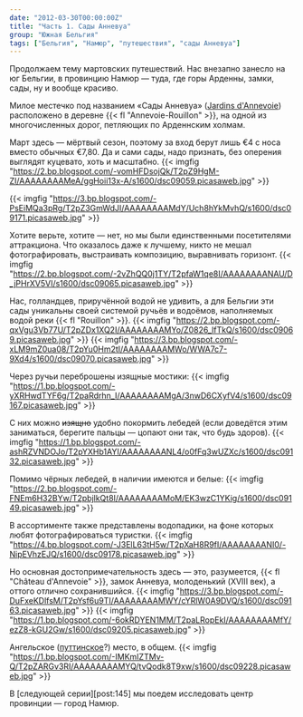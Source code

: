 ```yaml
---
date: "2012-03-30T00:00:00Z"
title: "Часть 1. Сады Анневуа"
group: "Южная Бельгия"
tags: ["Бельгия", "Намюр", "путешествия", "сады Анневуа"]
---
```


Продолжаем тему мартовских путешествий. Нас внезапно занесло на юг Бельгии, в провинцию Намюр — туда, где горы Арденны, замки, сады, ну и вообще красиво.

Милое местечко под названием «Сады Анневуа» ([Jardins d'Annevoie](http://www.jardins.dannevoie.be/)) расположено в деревне {{< fl "Annevoie-Rouillon" >}}, на одной из многочисленных дорог, петляющих по Арденнским холмам.

Март здесь — мёртвый сезон, поэтому за вход берут лишь €4 с носа вместо обычных €7,80. Да и сами сады, надо признать, без оперения выглядят куцевато, хоть и масштабно.
{{< imgfig "https://2.bp.blogspot.com/-vomHFDsojQk/T2pZ9HgM-ZI/AAAAAAAAMeA/ggHoii13x-A/s1600/dsc09059.picasaweb.jpg" >}}

<!--more-->

{{< imgfig "https://3.bp.blogspot.com/-PsEiMQa3pRg/T2pZ3GmWdJI/AAAAAAAAMdY/Uch8hYkMvhQ/s1600/dsc09171.picasaweb.jpg" >}}

Хотите верьте, хотите — нет, но мы были единственными посетителями аттракциона. Что оказалось даже к лучшему, никто не мешал фотографировать, выстраивать композицию, выравнивать горизонт.
{{< imgfig "https://2.bp.blogspot.com/-2vZhQQ0j1TY/T2pfaW1qe8I/AAAAAAAANAU/D_jPHrXV5VI/s1600/dsc09065.picasaweb.jpg" >}}

Нас, голландцев, приручённой водой не удивить, а для Бельгии эти сады уникальны своей системой ручьёв и водоёмов, наполняемых водой реки {{< fl "Rouillon" >}}.
{{< imgfig "https://2.bp.blogspot.com/-qxVgu3Vb77U/T2pZDx1XQ2I/AAAAAAAAMYo/Z0826_lfTkQ/s1600/dsc09069.picasaweb.jpg" >}}
{{< imgfig "https://3.bp.blogspot.com/-xLM9mZ0ua08/T2pYu0Hm2tI/AAAAAAAAMWo/WWA7c7-9Xd4/s1600/dsc09070.picasaweb.jpg" >}}

Через ручьи переброшены изящные мостики:
{{< imgfig "https://1.bp.blogspot.com/-yXRHwdTYF6g/T2paRdrhn_I/AAAAAAAAMgA/3nwD6CXyfV4/s1600/dsc09167.picasaweb.jpg" >}}

С них можно ~~изящно~~ удобно покормить лебедей (если доведётся этим заниматься, берегите пальцы — цопают они так, что будь здоров).
{{< imgfig "https://1.bp.blogspot.com/-ashRZVNDOJo/T2pYXHb1AYI/AAAAAAAANL4/o0fFq3wUZXc/s1600/dsc09132.picasaweb.jpg" >}}

Помимо чёрных лебедей, в наличии имеются и белые:
{{< imgfig "https://2.bp.blogspot.com/-FNEm6H32BYw/T2pbjlkQt8I/AAAAAAAAMoM/EK3wzC1YKig/s1600/dsc09149.picasaweb.jpg" >}}

В ассортименте также представлены водопадики, на фоне которых любят фотографироваться туристки.
{{< imgfig "https://4.bp.blogspot.com/-J3ElL63tH5w/T2pXaH8R9fI/AAAAAAAANI0/-NipEVhzEJQ/s1600/dsc09178.picasaweb.jpg" >}}

Но основная достопримечательность здесь — это, разумеется, {{< fl "Château d'Annevoie" >}}, замок Анневуа, молоденький (XVIII век), а оттого отлично сохранившийся.
{{< imgfig "https://3.bp.blogspot.com/-DuFxeKDlfsM/T2pYsf6u9TI/AAAAAAAAMWY/cYRlW0A9DVQ/s1600/dsc09163.picasaweb.jpg" >}}
{{< imgfig "https://1.bp.blogspot.com/-6okRDYEN1MM/T2paLRopEkI/AAAAAAAAMfY/ezZ8-kGU2Gw/s1600/dsc09205.picasaweb.jpg" >}}

Ангельское ([путтинское](http://slovari.yandex.ru/~%D0%BA%D0%BD%D0%B8%D0%B3%D0%B8/%D0%91%D0%A1%D0%AD/%D0%9F%D1%83%D1%82%D1%82%D0%B8/)?) место, в общем.
{{< imgfig "https://1.bp.blogspot.com/-IMKmIZTMv-Q/T2pZARGv3RI/AAAAAAAAMYQ/tvQodk8T9xw/s1600/dsc09228.picasaweb.jpg" >}}

В [следующей серии][post:145] мы поедем исследовать центр провинции — город Намюр.
